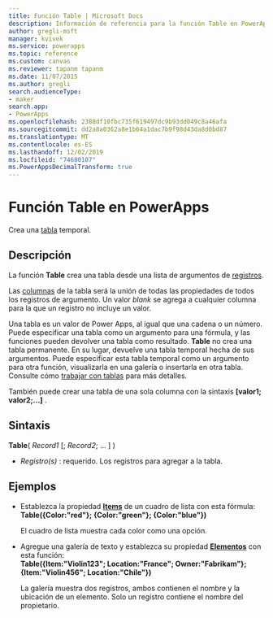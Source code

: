 ```yaml
---
title: Función Table | Microsoft Docs
description: Información de referencia para la función Table en PowerApps, incluidos ejemplos y sintaxis
author: gregli-msft
manager: kvivek
ms.service: powerapps
ms.topic: reference
ms.custom: canvas
ms.reviewer: tapanm tapanm
ms.date: 11/07/2015
ms.author: gregli
search.audienceType:
- maker
search.app:
- PowerApps
ms.openlocfilehash: 2388df10fbc735f619497dc9b93dd049c8a46afa
ms.sourcegitcommit: dd2a8a0362a8e1b64a1dac7b9f98d43da8d0bd87
ms.translationtype: MT
ms.contentlocale: es-ES
ms.lasthandoff: 12/02/2019
ms.locfileid: "74680107"
ms.PowerAppsDecimalTransform: true
---
```

# <a name="table-function-in-powerapps"></a>Función Table en PowerApps
Crea una [tabla](../working-with-tables.md) temporal.

## <a name="description"></a>Descripción
La función **Table** crea una tabla desde una lista de argumentos de [registros](../working-with-tables.md#records).

Las [columnas](../working-with-tables.md#columns) de la tabla será la unión de todas las propiedades de todos los registros de argumento. Un valor *blank* se agrega a cualquier columna para la que un registro no incluye un valor.

Una tabla es un valor de Power Apps, al igual que una cadena o un número. Puede especificar una tabla como un argumento para una fórmula, y las funciones pueden devolver una tabla como resultado. **Table** no crea una tabla permanente. En su lugar, devuelve una tabla temporal hecha de sus argumentos.  Puede especificar esta tabla temporal como un argumento para otra función, visualizarla en una galería o insertarla en otra tabla.  Consulte cómo [trabajar con tablas](../working-with-tables.md) para más detalles.

También puede crear una tabla de una sola columna con la sintaxis **[valor1; valor2;...]** .

## <a name="syntax"></a>Sintaxis
**Table**( *Record1* [; *Record2*; ... ] )

* *Registro(s)* : requerido. Los registros para agregar a la tabla.

## <a name="examples"></a>Ejemplos
* Establezca la propiedad **[Items](../controls/properties-core.md)** de un cuadro de lista con esta fórmula:
  <br>**Table({Color:"red"}; {Color:"green"}; {Color:"blue"})**
  
    El cuadro de lista muestra cada color como una opción.
* Agregue una galería de texto y establezca su propiedad **[Elementos](../controls/properties-core.md)** con esta función:<br>
  **Table({Item:"Violin123"; Location:"France"; Owner:"Fabrikam"}; {Item:"Violin456"; Location:"Chile"})**
  
    La galería muestra dos registros, ambos contienen el nombre y la ubicación de un elemento. Solo un registro contiene el nombre del propietario.

